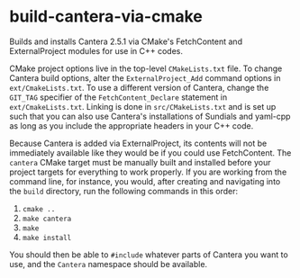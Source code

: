 # build-cantera-via-cmake
Builds and installs Cantera 2.5.1 via CMake's FetchContent and ExternalProject modules for use in C++ codes. 

CMake project options live in the top-level `CMakeLists.txt` file. To change Cantera build options, alter the `ExternalProject_Add` command options in `ext/CmakeLists.txt`. To use a different version of Cantera, change the `GIT_TAG` specifier of the `FetchContent_Declare` statement in `ext/CmakeLists.txt`. Linking is done in `src/CMakeLists.txt` and is set up such that you can also use Cantera's installations of Sundials and yaml-cpp as long as you include the appropriate headers in your C++ code.

Because Cantera is added via ExternalProject, its contents will not be immediately available like they would be if you could use FetchContent. The `cantera` CMake target must be manually built and installed before your project targets for everything to work properly. If you are working from the command line, for instance, you would, after creating and navigating into the `build` directory, run the following commands in this order:
1. `cmake ..`
2. `make cantera`
3. `make`
4. `make install`

You should then be able to `#include` whatever parts of Cantera you want to use, and the `Cantera` namespace should be available.
